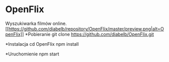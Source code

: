 # OpenFlix

Wyszukiwarka filmów online.
[[https://github.com/diabelb/repository/OpenFlix/master/preview.png|alt=OpenFlix]]
*Pobieranie
git clone https://github.com/diabelb/OpenFlix.git

*Instalacja
cd OpenFlix
npm install

*Uruchomienie
npm start

